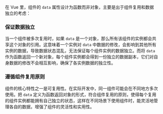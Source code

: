 在 Vue 里，组件的 `data` 属性设计为函数而非对象，主要是出于组件复用和数据独立的考虑：

### 保证数据独立
当一个组件被多次复用时，如果 `data` 是一个对象，那么所有该组件的实例都会共享这个对象的引用。这意味着一个实例对 `data` 中数据的修改，会影响到其他所有实例的数据，导致数据状态混乱，无法保证每个组件实例的数据独立。而将 `data` 作为函数返回一个新对象，每个组件实例都会得到一份独立的数据副本，它们对自身数据的修改不会相互影响，确保了各实例数据的独立性。

### 遵循组件复用原则
组件的核心特性之一是可复用性。在实际开发中，同一组件可能会在不同地方多次使用。把 `data` 定义为函数返回对象的形式，符合组件复用的原则，使得每个复用的组件实例都能拥有自己独立的状态，这样在不同场景下使用组件时，能灵活地管理各自的数据，增强了组件的灵活性和实用性。 